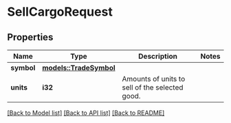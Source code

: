 # SellCargoRequest

## Properties

Name | Type | Description | Notes
------------ | ------------- | ------------- | -------------
**symbol** | [**models::TradeSymbol**](TradeSymbol.md) |  | 
**units** | **i32** | Amounts of units to sell of the selected good. | 

[[Back to Model list]](../README.md#documentation-for-models) [[Back to API list]](../README.md#documentation-for-api-endpoints) [[Back to README]](../README.md)


